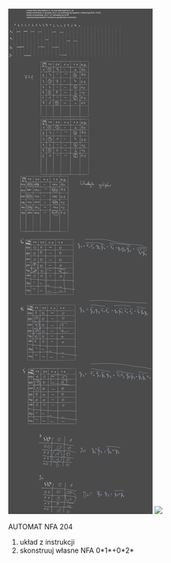 ![](/Notatki/Semestr%203/Logika%20układów%20cyfrowych/Labolatoria/Labolatoria%207/Drawing%202023-12-10%2015.04.53.excalidraw.svg)
![](/Notatki/Semestr%203/Logika%20układów%20cyfrowych/Labolatoria/Labolatoria%207/lab7.circ)

AUTOMAT NFA 204
1. układ z instrukcji
2. skonstruuj własne NFA 
   0\*1\*+0\*2\*